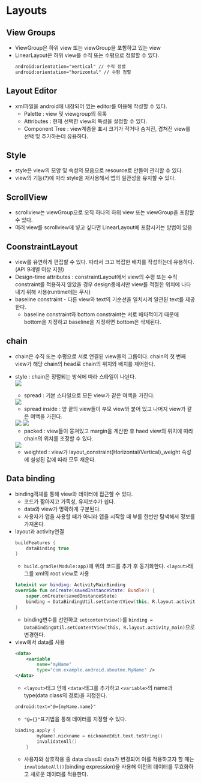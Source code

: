 # Layouts

## View Groups
+ ViewGroup은 하위 view 또는 viewGroup을 포함하고 있는 view
+ LinearLayout은 하위 view를 수직 또는 수평으로 정렬할 수 있다.
	```xml
	android:orientation="vertical" // 수직 정렬
	android:orientation="horizontal" // 수평 정렬
	```
   
## Layout Editor
+ xml파일을 android에 내장되어 있는 editor를 이용해 작성할 수 있다.
	+ Palette : view 및 viewgroup의 목록
	+ Attributes : 현재 선택한 view의 특성을 설정할 수 있다.
	+ Component Tree : view계층을 표시 크기가 작거나 숨겨진, 겹쳐진 view를 선택 및 추가하는데 유용하다.
   
## Style
+ style은 view의 모양 및 속성의 모음으로 resource로 만들어 관리할 수 있다.
+ view의 기능(?)에 따라 style을 재사용해서 앱의 일관성을 유지할 수 있다.

## ScrollView
+ scrollview는 viewGroup으로 오직 하나의 하위 view 또는 viewGroup을 포함할 수 있다.
+ 여러 view를 scrollview에 넣고 싶다면 LinearLayout에 포함시키는 방법이 있음

## CoonstraintLayout
+ view를 유연하게 편집할 수 있다. 따라서 크고 복잡한 배치를 작성하는데 유용하다. (API 9레벨 이상 지원)
+ Design-time attributes : constraintLayout에서 view의 수평 또는 수직 constraint를 적용하지 않았을 경우 design중에서만 view를 적절한 위치에 나타내기 위해 사용(runtime에는 무시)
+ baseline constraint - 다른 view와 text의 기순선을 일치시켜 일관된 text를 제공한다.
	+ baseline constraint와 bottom constraint는 서로 배타적이기 때문에 bottom을 지정하고 baseline을 지정하면 bottom은 삭제된다.

## chain
+ chain은 수직 또는 수평으로 서로 연결된 view들의 그룹이다. chain의 첫 번째 view가 해당 chain의 head로 chain의 위치와 배치를 제어한다.
+ style : chain은 정렬되는 방식에 따라 스타일이 나뉜다.     
	<img src="https://developer.android.com/codelabs/kotlin-android-training-constraint-layout/img/d57e8cdbe225181f.png">

	+ spread : 기본 스타일으로 모든 view가 같은 여백을 가진다.    
	<img src="https://developer.android.com/codelabs/kotlin-android-training-constraint-layout/img/8ee14c6b5164afef.png">

	+ spread inside : 양 끝의 view들이 부모 view와 붙어 있고 나머지 view가 같은 여백을 가진다.       

	<img src="https://developer.android.com/codelabs/kotlin-android-training-constraint-layout/img/16bb057b065865c6.png">     

	<img src="https://developer.android.com/codelabs/kotlin-android-training-constraint-layout/img/c893437f3a9c3f06.png">

	+ packed : view들이 뭉쳐있고 margin을 계산한 후 haed view의 위치에 따라 chain의 위치를 조정할 수 있다.     

	<img src="https://developer.android.com/codelabs/kotlin-android-training-constraint-layout/img/91ca5b204a0141ed.png">

	+ weighted : view가 layout_constraint(Horizontal/Vertical)_weight 속성에 설성된 값에 따라 모두 채운다.      
	
## Data binding
+ binding객체를 통해 view와 데이터에 접근할 수 있다.
	+ 코드가 짧아지고 가독성, 유지보수가 쉽다.
	+ data와 view가 명확하게 구분된다.
	+ 사용자가 앱을 사용할 때가 아니라 앱을 시작할 때 뷰를 한번만 탐색해서 정보를 가져온다.
+ layout과 activity연결
	```gradle
	buildFeatures {
		dataBinding true
	}
	```
	+ `build.gradle(Module:app)`에 위의 코드를 추가 후 동기화한다.
	`<layout>`태그를 xml의 root view로 사용   
	```kotlin
	lateinit var binding: ActivityMainBinding
	override fun onCreate(savedInstanceState: Bundle?) {
		super.onCreate(savedInstanceState)
		binding = DataBindingUtil.setContentView(this, R.layout.activity_main)
	}
	```
	+ binding변수를 선언하고 `setcontentview()`를 `binding = DataBindingUtil.setContentView(this, R.layout.activity_main)`으로 변경한다.   
+ view에서 data를 사용
	```xml
	<data>
		<variable
			name="myName"
			type="com.example.android.aboutme.MyName" />
	</data>
	```
	+ `<layout>`태그 안에 `<data>`태그를 추가하고 `<variable>`의 name과 type(data class의 경로)을 지정한다.   
	```xml
	android:text="@={myName.name}"
	```
	+ `"@={}"`표기법을 통해 데이터를 지정할 수 있다.   
	```kotlin
	binding.apply {
            myName?.nickname = nicknameEdit.text.toString()
            invalidateAll()
        }
	```
	+ 사용자와 상호작용 중 data class의 data가 변경되어 이를 적용하고자 할 때는 `invalidateAll()`(binding expression)을 사용해 이전의 데이터를 무효화하고 새로운 데이터를 적용한다.   